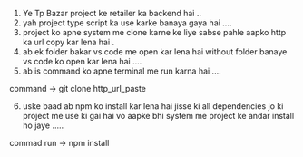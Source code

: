 1) Ye Tp Bazar project ke retailer ka backend hai ..
2) yah project type script ka use karke banaya gaya hai ....
3) project ko apne system me clone karne ke liye sabse pahle aapko http ka url copy kar lena hai .
4) ab ek folder bakar vs code me open kar lena hai without folder banaye vs code ko open kar lena hai ....
5) ab is command ko apne terminal me run karna hai ....

command ->  git clone http_url_paste

6)  uske baad ab npm ko install kar lena hai jisse ki all dependencies jo ki project me use ki gai hai vo aapke bhi system me project ke andar install ho jaye .....

commad run  -> npm install 